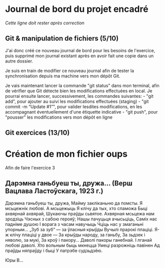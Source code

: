 # Journal de bord du projet encadré


*Cette ligne doit rester après correction*


## Git & manipulation de fichiers (5/10)

J'ai donc créé ce nouveau journal de bord pour les besoins de l'exercice, puis supprimé mon journal existant après en avoir fait une copie dans un autre dossier.

Je suis en train de modifier ce nouveau journal afin de tester la synchronisation depuis ma machine vers mon dépôt Git.

Je vais maintenant lancer la commande "git status" dans mon terminal, afin de vérifier que Git détecte bien les modifications effectuées en local.
Je pourrai ensuite lancer, successivement, les commandes suivantes:
    - "git add", pour ajouter au suivi les modifications effectuées (staging)
    - "git commit -m “Update #1”", pour valider lesdites modifications, en les accompagnant éventuellement d'une étiquette indicative
    - "git push", pour "pousser" les modifications vers mon dépôt en ligne


## Git exercices (13/10)

# Création de mon fichier oups

Afin de faire l'exercice 3


## Дарэмна ганьбуеш ты, дружа… (Верш Вацлава Ластоўскага, 1923 г.)

Дарэмна ганьбуеш ты, дружа,
Майму закліканьню да помсты.
Я мсьцежнік любові. А мсьцежыць
Я клічу да тых, хто спаможа
Быці ахвярнай ахвярай,
Шукаючы праўды сьвятое.
Ахвярная мсьцежа нам зродзіць
Чэсных з сабою герояў;
Нашы пачуцьця ачысьціць,
Саміх нас падніме душою
І ворага з часам навучыць
Чціць нас у змаганьні упорным…
„Зуб за зуб“ — за ўласныя крыўды
Вучылі прарокі плаціці.
Я-ж клічу плаціці у двое —
За крыўды народу, за ганьбу,
За зьдзек і няволю, за мукі,
За кроў і пакору…
Даволі пакоры ганебнай.
І лганай любові даволі.
Хто вольным быць мкнецца
Умеці разрожніць павінен
Ад праўды няпраўду і быці
У патрэбе судзьдзёю.

Юры В…
